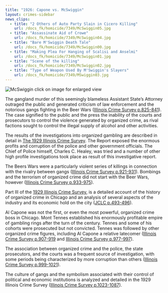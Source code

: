 ```yaml
---
title: "1926: Capone vs. McSwiggin"
layout: crimes-sidebar
news_clips:
  - title: "2 Others of Auto Party Slain in Cicero Killing"
    url: /docs_fk/homicide/7349/McSwiggin05.jpg
  - title: "Assassinate Aid of Crowe"
    url: /docs_fk/homicide/7349/McSwiggin04.jpg
  - title: "Bare M'Swiggin Death Tale"
    url: /docs_fk/homicide/7349/McSwiggin00.jpg
  - title: "Making Plea For Hanging of Scalisi and Anselmi"
    url: /docs_fk/homicide/7349/McSwiggin01.jpg
  - title: "Scene of the killing"
    url: /docs_fk/homicide/7349/McSwiggin02.jpg
  - title: "Type of Weapon Used By M'Swiggin's Slayers"
    url: /docs_fk/homicide/7349/MSwiggin03.jpg
---
```


![McSwiggin](/img/crimes/mcswiggin/mcSwigginSm.jpg)
click on image for enlarged view

The gangland murder of this seemingly blameless Assistant State’s Attorney outraged the public and generated criticism of law enforcement and the notorious gangs fighting in the Beer Wars ([Illinois Crime Survey p.825-841](/docs_fk/homicide/ICS/ICS.17.pdf)). The case signified to the public and the press the inability of the courts and prosecutors to control the violence generated by organized crime, as rival factions sought to control the illegal supply of alcohol and other activities.

The results of the investigations into organized gambling are described in detail in [The 1929 Illinois Crime Survey](/docs_fk/homicide/ICS/ICS.TOC.pdf). The Report exposed the enormous profits and corruption of the police and other government officials. The Chief of Police himself, Charles C. Healey, was tried and a number of other high profile investigations took place as result of this investigative report.

The Beers Wars were a particularly violent series of killings in connection with the rivalry between gangs ([Illinois Crime Survey p.921-931](/docs_fk/homicide/ICS/ICS.21.pdf)). Bombings and the terrorism of organized crime did not start with the Beer Wars, however ([Illinois Crime Survey p.933-975](/docs_fk/homicide/ICS/ICS.22.pdf)).

Part III of the [1929 Illinois Crime Survey](/pubs/icc/), is a detailed account of the history of organized crime in Chicago and an analysis of several aspects of the industry and its economic hold on the city ([JCLC p.493-496](/docs_fk/homicide/493-496.pdf)).

Al Capone was not the first, or even the most powerful, organized crime boss in Chicago. Mont Tennes established his enormously profitable empire of gambling rings after the turn of the century. Tennes and some of his cohorts were prosecuted but not convicted. Tennes was followed by other organized crime figures, including Al Capone a relative latecomer ([Illinois Crime Survey p.907-919](/docs_fk/homicide/ICS/ICS.20.pdf) and [Illinois Crime Survey p.977-997](/docs_fk/homicide/ICS/ICS.23.pdf)).

The association between organized crime and the police, the state prosecutors, and the courts was a frequent source of investigation, with some periods being characterized by more corruption than others ([Illinois Crime Survey p.999-1021](/docs_fk/homicide/ICS/ICS.24.pdf)).

The culture of gangs and the symbolism associated with their control of political and economic institutions is analyzed and detailed in the 1929 Illinois Crime Survey ([Illinois Crime Survey p.1023-1087](/docs_fk/homicide/ICS/ICS.25-27.pdf)).
